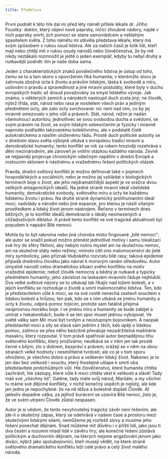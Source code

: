 ```yaml
---
title: Předmluva
---
```


První podnět k této hře dal mi před léty námět přítele lékaře dr. Jiřího Foustky: doktor, který objeví nové paprsky, ničící zhoubné nádory, najde v nich paprsky smrti; jich pomocí se stane samovládcem a neblahým spasitelem světa.
Z toho námětu mi utkvěla představa lékaře, který má svým způsobem v rukou osud lidstva.
Ale za našich časů je tolik lidí, kteří mají nebo chtějí mít v rukou osudy národů nebo člověčenstva, že by mě nikdy nezlákalo rozmnožit je ještě o jeden exemplář, kdyby tu nebyl druhý a nutkavější podnět: tím je naše doba sama.

Jeden z charakteristických znaků poválečného lidstva je ústup od toho, čemu se tu a tam skoro s opovržením říká humanita; v kterémžto slovu je zahrnuta zbožná úcta k životu a právům lidským, láska k svobodě a míru, usilování o pravdu a spravedlnost a jiné mravní postuláty, které byly v duchu evropských tradic až dosud považovány za smysl lidského vývoje.
Jak známo, v některých zemích a národech nastoupil duch zcela jiný; ne člověk, nýbrž třída, stát, národ nebo rasa je nositelem všech práv a jediným předmětem úcty, ale zato úcty svrchované: nic není nad ním, co by jej mravně omezovalo v jeho vůli a právech.
Stát, národ, režim je nadán všemohoucí autoritou; jednotlivec se svou svobodou ducha a svědomí, se svým právem na život, se svým lidským sebeurčením je fyzicky i mravně naprosto podřaděn takzvanému kolektivnímu, ale v podstatě čistě autokratickému a násilím uloženému řádu.
Prostě duch politické autority se v dnešním stavu světa výbojně utkává s evropskou tradicí mravní a demokratické humanity; tento konflikt se rok za rokem hrozivěji rozehrává v dění mezinárodním, ale zároveň je vnitřní otázkou každého národa.
Zevně se nejjasněji projevuje chronickým válečným napětím v dnešní Evropě a rostoucím sklonem k násilnému a vražednému řešení politických otázek.

Pravda, dnešní světový konflikt je možno definovat také v pojmech hospodářských a sociálních; nebo je možno jej vykládat v biologických termínech boje o život; ale jeho nejdramatičtější aspekt je ve srážce dvou velikých antagonických ideálů.
Na jedné straně mravní ideál všelidské humanity, demokratické svobody, světového míru a úcty ke každému lidskému životu i právu.
Na druhé straně dynamický protihumanitní ideál moci, nadvlády a národní nebo jiné expanze, pro kterou je násilí vítaným prostředkem a lidský život jenom nástrojem.
Řečeno v termínech dnes běžných, je to konflikt ideálů demokracie s ideály neomezených a ctižádostivých diktatur.
A právě tento konflikt ve své tragické aktuálnosti byl popudem k napsání Bílé nemoci.

Mohla by to být rakovina nebo jiná choroba místo fingované „bílé nemoci“; ale autor se snažil pokud možno přenést jednotlivé motivy i samu lokalizaci své hry do sféry fiktivní, aby nebylo nutno myslet ani na skutečnou nemoc, ani na skutečné státy nebo režimy; mimoto cítil ono malomocenství do jisté míry symbolicky, jako příznak hlubokého rozvratu bílé rasy; taková epidemie připadá dnešnímu člověku jako návrat k morovým ranám středověku.
Autor úmyslně navodil celou dramatickou situaci svého konfliktu na motiv vražedné epidemie; neboť člověk nemocný a bědný je nutkavě a typicky předmětem humanity; jeho závislost na laskavém mravním řáduje nejhlubší.
Dva velké světové názory se tu utkávají tak říkajíc nad ložem bolesti, a v jejich konfliktu se rozhoduje o životě a smrti malomocného lidstva.
Ten, kdo je představitelem vůle k moci, se na své cestě nenechá zastavit soucitem s lidskou bolestí a hrůzou; ten pak, kdo se s ním utkává ve jménu humanity a úcty k životu, odpírá pomoc trpícím, protože sám fatálně přejímá neúprosnou morálku boje.
I ve jménu míru a humanity se bude zabíjet a umírat v hekatombách, bude-li se ten spor muset jednou vybojovat.
Ve světě války sám Mír musí být tvrdým a neústupným bojovníkem.
A naopak představitel moci a síly se stává sám jedním z těch, kdo úpějí o lidskou pomoc, zatímco se přes něho bezcitně převaluje nezadržitelná mašinérie masakru, který rozpoutal.
V tom právě spatřoval autor beznadějnou tíhu světového konfliktu, který prožíváme; neutkává se v něm jen tak prostě černé s bílým, zlo s dobrem, bezpráví s právem; srážejí se v něm na obou stranách velké hodnoty i nesmiřitelné tvrdosti; ale co je v tom sporu ohroženo, je všechno dobro a právo a veškeren lidský život.
Nakonec je to jen dav bez velikosti i soucitu, který lhostejně ušlape k smrti oba představitele protichůdných vůlí.
Hle člověčenstvo, které humanita chtěla zachránit, hle zástupy, které vůle k moci chtěla vést k velikosti a slávě! Tady máš své „všechny lid“, Galéne, tady máte svůj národ, Maršále; a my všichni tu máme své dějinné konflikty, v nichž konečný úspěch je nejistý, ale kde jen jedno je nepochybné: že na ně těžce a bolestně doplatí Člověk.
Ať jakkoliv dopadne válka, za jejíhož burácení se uzavírá Bílá nemoc, jisto je, že ve svém utrpení Člověk zůstal nespasen.

Autor je si vědom, že tento nevyhnutelný tragický závěr není řešením; ale jde-li o skutečný zápas, který se odehrává v našem čase a prostoru mezi skutečnými lidskými silami, nemůžeme jej rozřešit slovy a musíme jeho řešení ponechat dějinám.
Snad můžeme mít důvěru i v příští lidi, jako jsou ti dva čestní a rozumní mladí lidé v závěru hry; ale konečné řešení zůstává politickým a duchovním dějinám, na kterých nejsme angažováni jenom jako diváci, nýbrž jako spolubojovníci, kteří musejí vědět, na které straně světového dramatického konfliktu leží celé právo a celý život malého národa.

